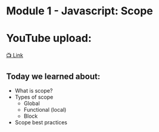 # Module 1 - Javascript: Scope

# YouTube upload:
[📺 Link](https://youtu.be/WLaRg6jOKJI)


## Today we learned about:
- What is scope?
- Types of scope
  - Global
  - Functional (local)
  - Block
- Scope best practices
